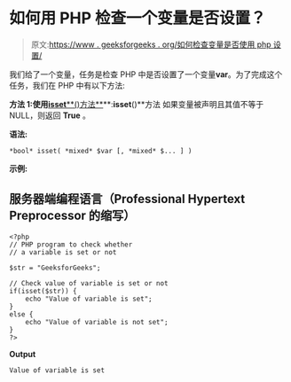 # 如何用 PHP 检查一个变量是否设置？

> 原文:[https://www . geeksforgeeks . org/如何检查变量是否使用 php 设置/](https://www.geeksforgeeks.org/how-to-check-whether-a-variable-is-set-or-not-using-php/)

我们给了一个变量，任务是检查 PHP 中是否设置了一个变量**var**。为了完成这个任务，我们在 PHP 中有以下方法:

**方法 1:使用**[**isset****()方法**](https://www.geeksforgeeks.org/php-isset-function/)**:****isset****()**方法 如果变量被声明且其值不等于 NULL，则返回 **True** 。

**语法:**

```
*bool* isset( *mixed* $var [, *mixed* $... ] )

```

**示例:**

## 服务器端编程语言（Professional Hypertext Preprocessor 的缩写）

```
<?php
// PHP program to check whether 
// a variable is set or not 

$str = "GeeksforGeeks"; 

// Check value of variable is set or not 
if(isset($str)) { 
    echo "Value of variable is set"; 
} 
else { 
    echo "Value of variable is not set"; 
} 
?> 
```

**Output**

```
Value of variable is set 

```